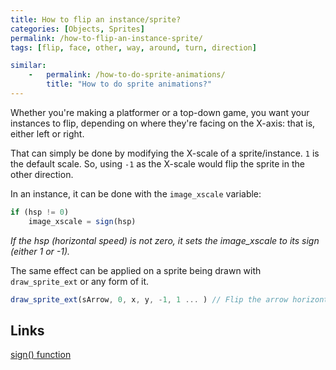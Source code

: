 ```yaml
---
title: How to flip an instance/sprite?
categories: [Objects, Sprites]
permalink: /how-to-flip-an-instance-sprite/
tags: [flip, face, other, way, around, turn, direction]

similar:
    -   permalink: /how-to-do-sprite-animations/
        title: "How to do sprite animations?"
---
```


Whether you're making a platformer or a top-down game, you want your instances to flip, depending on where they're facing on the X-axis: that is, either left or right.

That can simply be done by modifying the X-scale of a sprite/instance. `1` is the default scale. So, using `-1` as the X-scale would flip the sprite in the other direction.

In an instance, it can be done with the `image_xscale` variable:

```js
if (hsp != 0)
    image_xscale = sign(hsp)
```
*If the hsp (horizontal speed) is not zero, it sets the image_xscale to its sign (either 1 or -1).*

The same effect can be applied on a sprite being drawn with `draw_sprite_ext` or any form of it.

```js
draw_sprite_ext(sArrow, 0, x, y, -1, 1 ... ) // Flip the arrow horizontally
```

## Links

[sign() function](https://docs2.yoyogames.com/source/_build/3_scripting/4_gml_reference/maths/number%20functions/sign.html)

